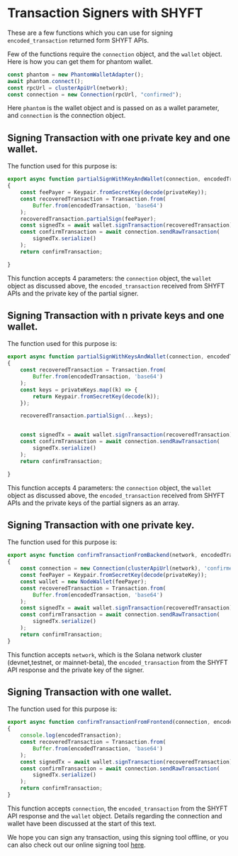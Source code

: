 # Transaction Signers with SHYFT
These are a few functions which you can use for signing `encoded_transaction` returned form SHYFT APIs. 

Few of the functions require the `connection` object, and the `wallet` object. Here is how you can get them for phantom wallet.

```javascript
const phantom = new PhantomWalletAdapter();
await phantom.connect();
const rpcUrl = clusterApiUrl(network);
const connection = new Connection(rpcUrl, "confirmed");
```

Here `phantom` is the wallet object and is passed on as a wallet parameter, and `connection` is the connection object.

## Signing Transaction with one private key and one wallet.

The function used for this purpose is:

```javascript
export async function partialSignWithKeyAndWallet(connection, encodedTransaction, privateKey, wallet) //function for partially signing transactions using one private key and a wallet popup
{
    const feePayer = Keypair.fromSecretKey(decode(privateKey));
    const recoveredTransaction = Transaction.from(
        Buffer.from(encodedTransaction, 'base64')
    );
    recoveredTransaction.partialSign(feePayer);
    const signedTx = await wallet.signTransaction(recoveredTransaction);
    const confirmTransaction = await connection.sendRawTransaction(
        signedTx.serialize()
    );
    return confirmTransaction;

}
```

This function accepts 4 parameters: the `connection` object, the `wallet` object as discussed above, the `encoded_transaction` received from SHYFT APIs and the private key of the partial signer.

## Signing Transaction with n private keys and one wallet.

The function used for this purpose is:

```javascript
export async function partialSignWithKeysAndWallet(connection, encodedTransaction, privateKeys, wallet) //function for partially signing transactions using n private keys and a wallet popup
{
    const recoveredTransaction = Transaction.from(
        Buffer.from(encodedTransaction, 'base64')
    );
    const keys = privateKeys.map((k) => {
        return Keypair.fromSecretKey(decode(k));
    });

    recoveredTransaction.partialSign(...keys);


    const signedTx = await wallet.signTransaction(recoveredTransaction);
    const confirmTransaction = await connection.sendRawTransaction(
        signedTx.serialize()
    );
    return confirmTransaction;

}
```

This function accepts 4 parameters: the `connection` object, the `wallet` object as discussed above, the `encoded_transaction` received from SHYFT APIs and the private keys of the partial signers as an array.

## Signing Transaction with one private key.

The function used for this purpose is:

```javascript
export async function confirmTransactionFromBackend(network, encodedTransaction, privateKey) //function for signing transactions using the private key for one signer
{
    const connection = new Connection(clusterApiUrl(network), 'confirmed');
    const feePayer = Keypair.fromSecretKey(decode(privateKey));
    const wallet = new NodeWallet(feePayer);
    const recoveredTransaction = Transaction.from(
        Buffer.from(encodedTransaction, 'base64')
    );
    const signedTx = await wallet.signTransaction(recoveredTransaction);
    const confirmTransaction = await connection.sendRawTransaction(
        signedTx.serialize()
    );
    return confirmTransaction;
}
```

This function accepts `network`, which is the Solana network cluster (devnet,testnet, or mainnet-beta), the `encoded_transaction` from the SHYFT API response and the private key of the signer.

## Signing Transaction with one wallet.

The function used for this purpose is:

```javascript
export async function confirmTransactionFromFrontend(connection, encodedTransaction, wallet) //function for signing transactions using the wallet for one signer
{
    console.log(encodedTransaction);
    const recoveredTransaction = Transaction.from(
        Buffer.from(encodedTransaction, 'base64')
    );
    const signedTx = await wallet.signTransaction(recoveredTransaction);
    const confirmTransaction = await connection.sendRawTransaction(
        signedTx.serialize()
    );
    return confirmTransaction;
}
```

This function accepts `connection`, the `encoded_transaction` from the SHYFT API response and the `wallet` object. Details regarding the connection and wallet have been discussed at the start of this text.

We hope you can sign any transaction, using this signing tool offline, or you can also check out our online signing tool [here](https://shyft-insider.vercel.app). 





